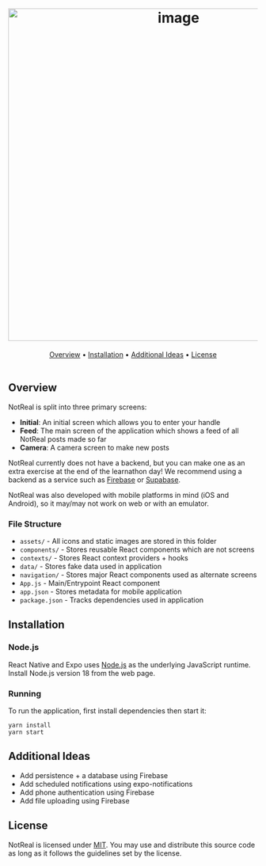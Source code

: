 <h1 align="center">
    <img width="672" alt="image" src="">
</h1>

<div align="center">
	<a href="#overview">Overview</a>
  <span> • </span>
    	<a href="#installation">Installation</a>
  <span> • </span>
    	<a href="#additional-ideas">Additional Ideas</a>
  <span> • </span>
      <a href="#license">License</a>
</div>

<br />


## Overview

NotReal is split into three primary screens:
- **Initial**: An initial screen which allows you to enter your handle
- **Feed**: The main screen of the application which shows a feed of all NotReal posts made so far
- **Camera**: A camera screen to make new posts

NotReal currently does not have a backend, but you can make one as an extra exercise at the end of the learnathon day! We recommend using a backend as a service such as [Firebase](https://firebase.google.com) or [Supabase](https://supabase.io).

NotReal was also developed with mobile platforms in mind (iOS and Android), so it may/may not work on web or with an emulator.

### File Structure

* `assets/` - All icons and static images are stored in this folder
* `components/` - Stores reusable React components which are not screens
* `contexts/` - Stores React context providers + hooks
* `data/` - Stores fake data used in application
* `navigation/` - Stores major React components used as alternate screens
* `App.js` - Main/Entrypoint React component
* `app.json` - Stores metadata for mobile application
* `package.json` - Tracks dependencies used in application


## Installation

### Node.js

React Native and Expo uses [Node.js](https://nodejs.org/en/download/) as the underlying JavaScript runtime. Install Node.js version 18 from the web page.

### Running

To run the application, first install dependencies then start it:

```
yarn install
yarn start
```

## Additional Ideas

- Add persistence + a database using Firebase
- Add scheduled notifications using expo-notifications
- Add phone authentication using Firebase
- Add file uploading using Firebase

## License

NotReal is licensed under [MIT](./LICENSE). You may use and distribute this source code as long as it follows the guidelines set by the license.
